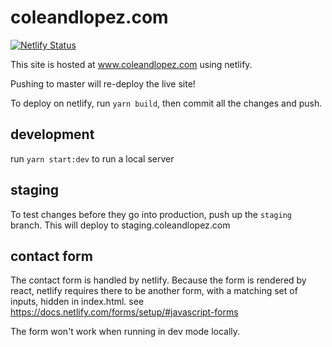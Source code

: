 # coleandlopez.com

[![Netlify Status](https://api.netlify.com/api/v1/badges/c527136d-2179-4bdf-a66f-e28311099cd2/deploy-status)](https://app.netlify.com/sites/cole-and-lopez/deploys)

This site is hosted at www.coleandlopez.com using netlify.

Pushing to master will re-deploy the live site!

To deploy on netlify, run `yarn build`, then commit all the changes and push.

## development

run `yarn start:dev` to run a local server

## staging

To test changes before they go into production, push up the `staging` branch. This will deploy to staging.coleandlopez.com

## contact form

The contact form is handled by netlify. Because the form is rendered by react, netlify requires there to be another form, with a matching set of inputs, hidden in index.html. see https://docs.netlify.com/forms/setup/#javascript-forms

The form won't work when running in dev mode locally.
